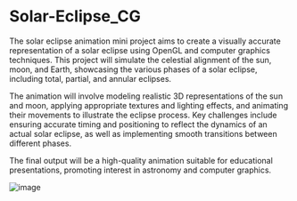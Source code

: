 # Solar-Eclipse_CG

 The solar eclipse animation mini project aims to create a visually accurate representation of a solar eclipse using OpenGL and computer graphics techniques. This project will simulate the celestial alignment of the sun, moon, and Earth, showcasing the various phases of a solar eclipse, including total, partial, and annular eclipses.
 
 The animation will involve modeling realistic 3D representations of the sun and moon, applying appropriate textures and lighting effects, and animating their movements to illustrate the eclipse process. Key challenges include ensuring accurate timing and positioning to reflect the dynamics of an actual solar eclipse, as well as implementing smooth transitions between different phases.
  
 The final output will be a high-quality animation suitable for educational presentations, promoting interest in astronomy and computer graphics. 

 ![image](https://github.com/user-attachments/assets/bb458360-d778-4884-b88b-1b535aeae2c5)

 
